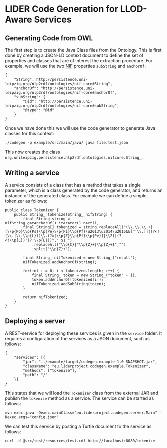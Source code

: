 LIDER Code Generation for LLOD-Aware Services
=============================================

Generating Code from OWL
------------------------

The first step is to create the Java Class files from the Ontology. This is 
first done by creating a JSON-LD context document to define the set of properties
and classes that are of interest the extraction procedure. For example, we will
use the two [NIF](http://persistence.uni-leipzig.org/nlp2rdf/ontologies/nif-core)
properties `subString` and `anchorOf`:

    {
        "String": http://persistence.uni-leipzig.org/nlp2rdf/ontologies/nif-core#String",
        "anchorOf": "http://persistence.uni-leipzig.org/nlp2rdf/ontologies/nif-core#anchorOf",
        "subString": {
            "@id": "http://persistence.uni-leipzig.org/nlp2rdf/ontologies/nif-core#subString",
            "@type": "@id"
        }
    }

Once we have done this we will use the code generator to generate Java classes 
for this context:

    ./codegen -p example/src/main/java/ java file:test.json 

This now creates the class `org.unileipzig.persistence.nlp2rdf.ontologies.nifcore.String_`.

Writing a service
-----------------

A service consists of a class that has a method that takes a single parameter,
which is a class generated by the code generator, and returns an instance of the
generated class. For example we can define a simple tokenizer as follows:

    public class Tokenizer {
        public String_ tokenize(String_ nifString) {
            final String string = nifString.getAnchorOf().iterator().next();
            final String[] tokenized = string.replaceAll("(\\.\\.\\.+|[\\p{Po}\\p{Ps}\\p{Pe}\\p{Pi}\\p{Pf}\u2013\u2014\u2015&&[^'\\.]]|(?<!(\\.|\\.\\p{L}))\\.(?=[\\p{Z}\\p{Pf}\\p{Pe}]|\\Z)|(?<!\\p{L})'(?!\\p{L}))"," $1 ")
                .replaceAll("\\p{C}|^\\p{Z}+|\\p{Z}+$","")
                .split("\\p{Z}+");
    
            final String_ nifTokenized = new String_("result");
            nifTokenized.addAnchorOf(string);
    
            for(int i = 0; i < tokenized.length; i++) {
                final String_ token = new String_("token" + i);
                token.addAnchorOf(tokenized[i]);
                nifTokenized.addSubString(token);
            }        
    
            return nifTokenized;
        }
    }

Deploying a server
------------------

A REST-service for deploying these services is given in the `service` folder.
It requires a configuration of the services as a JSON document, such as
follows:

    {
        "services": [{
            "jar": "../example/target/codegen.example-1.0-SNAPSHOT.jar",
            "className": "eu.liderproject.codegen.example.Tokenizer",
            "methods": ["tokenize"],
            "path": "/"
        }]
    }

This states that we will load the `Tokenizer` class from the external JAR and
publish the `tokenize` method as a service. The service can be started as 
follows:

    mvn exec:java -Dexec.mainClass="eu.liderproject.codegen.server.Main" -Dexec.args="config.json"

We can test this service by posting a Turtle document to the service as follows:

    curl -d @src/test/resources/test.rdf http://localhost:8080/tokenize
